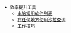 - 效率提升工具
  - [电脑常用软件列表](docs/usage-work-tool/电脑常用软件列表.md)
  - [在任何地方使用沙拉查词](docs/usage-work-tool/沙拉查词.md)
  - [工作技巧](docs/usage-work-tool/工作技巧.md)
